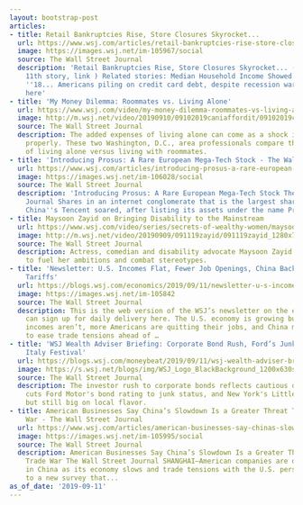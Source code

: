 ```yaml
---
layout: bootstrap-post
articles:
- title: Retail Bankruptcies Rise, Store Closures Skyrocket...
  url: https://www.wsj.com/articles/retail-bankruptcies-rise-store-closures-skyrocket-in-first-half-of-2019-11568206800
  image: https://images.wsj.net/im-105967/social
  source: The Wall Street Journal
  description: 'Retail Bankruptcies Rise, Store Closures Skyrocket... (Second column,
    11th story, link ) Related stories: Median Household Income Showed No Growth in
    ''18... Americans piling on credit card debt, despite recession warnings... Advertise
    here'
- title: 'My Money Dilemma: Roommates vs. Living Alone'
  url: https://www.wsj.com/video/my-money-dilemma-roommates-vs-living-alone/362951D1-B1BA-47D7-BC7A-6F380AD90284.html
  image: http://m.wsj.net/video/20190910/09102019caniaffordit/09102019caniaffordit_1280x720.jpg
  source: The Wall Street Journal
  description: The added expenses of living alone can come as a shock if not budgeted
    properly. These two Washington, D.C., area professionals compare the monthly costs
    of living alone versus living with roommates.
- title: 'Introducing Prosus: A Rare European Mega-Tech Stock - The Wall Street Journal'
  url: https://www.wsj.com/articles/introducing-prosus-a-rare-european-mega-tech-company-stock-11568200484
  image: https://images.wsj.net/im-106028/social
  source: The Wall Street Journal
  description: 'Introducing Prosus: A Rare European Mega-Tech Stock The Wall Street
    Journal Shares in an internet conglomerate that is the largest shareholder in
    China''s Tencent soared, after listing its assets under the name Prosus NV in...'
- title: Maysoon Zayid on Bringing Disability to the Mainstream
  url: https://www.wsj.com/video/series/secrets-of-wealthy-women/maysoon-zayid-on-bringing-disability-to-the-mainstream/DC2A379F-D8B2-435D-BA02-E641EEEBDEED
  image: http://m.wsj.net/video/20190909/091119zayid/091119zayid_1280x720.jpg
  source: The Wall Street Journal
  description: Actress, comedian and disability advocate Maysoon Zayid uses humor
    to fuel her ambitions and combat stereotypes.
- title: 'Newsletter: U.S. Incomes Flat, Fewer Job Openings, China Backs Off on Some
    Tariffs'
  url: https://blogs.wsj.com/economics/2019/09/11/newsletter-u-s-incomes-flat-fewer-job-openings-china-backs-off-on-some-tariffs/
  image: https://images.wsj.net/im-105842
  source: The Wall Street Journal
  description: This is the web version of the WSJ’s newsletter on the economy. You
    can sign up for daily delivery here. The U.S. economy is growing but household
    incomes aren’t, more Americans are quitting their jobs, and China may be trying
    to ease trade tensions ahead of …
- title: 'WSJ Wealth Adviser Briefing: Corporate Bond Rush, Ford’s Junk Status, Little
    Italy Festival'
  url: https://blogs.wsj.com/moneybeat/2019/09/11/wsj-wealth-adviser-briefing-corporate-bond-rush-fords-junk-status-little-italy-festival/
  image: https://s.wsj.net/blogs/img/WSJ_Logo_BlackBackground_1200x630social
  source: The Wall Street Journal
  description: The investor rush to corporate bonds reflects cautious optimism; Moody's
    cuts Ford Motor's bond rating to junk status, and New York's Little Italy is shrinking
    but still big on local flavor.
- title: American Businesses Say China’s Slowdown Is a Greater Threat Than the Trade
    War - The Wall Street Journal
  url: https://www.wsj.com/articles/american-businesses-say-chinas-slowdown-is-a-greater-threat-than-the-trade-war-11568173504
  image: https://images.wsj.net/im-105995/social
  source: The Wall Street Journal
  description: American Businesses Say China’s Slowdown Is a Greater Threat Than the
    Trade War The Wall Street Journal SHANGHAI—American companies are downshifting
    in China as its economy slows and trade tensions with the U.S. persist, according
    to a new survey that...
as_of_date: '2019-09-11'
---
```


